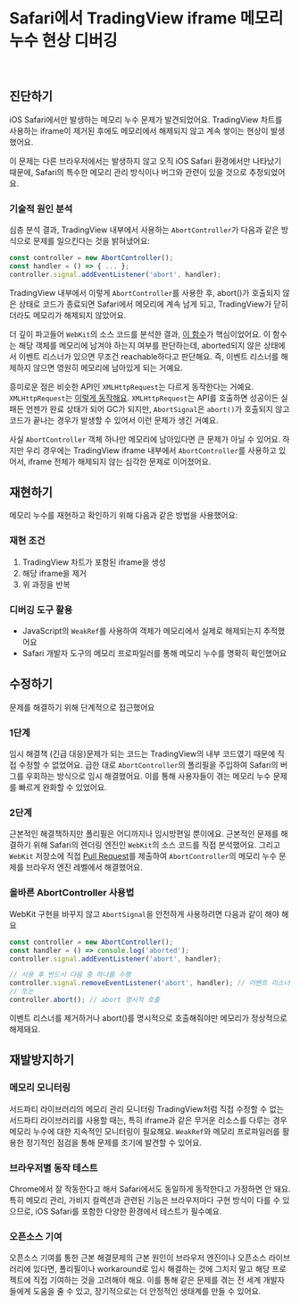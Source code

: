 # Safari에서 TradingView iframe 메모리 누수 현상 디버깅

<br/>
<ContributorHeader name="서상희" githubUrl="https://github.com/tbvjaos510" avatar="https://ca.slack-edge.com/E01JAGTHP8R-U077KGSAD4N-768549fffdd5-512" />


## 진단하기

iOS Safari에서만 발생하는 메모리 누수 문제가 발견되었어요. TradingView 차트를 사용하는
iframe이 제거된 후에도 메모리에서 해제되지 않고 계속 쌓이는 현상이 발생했어요.

이 문제는 다른 브라우저에서는 발생하지 않고 오직 iOS Safari 환경에서만 나타났기 때문에,
Safari의 특수한 메모리 관리 방식이나 버그와 관련이 있을 것으로 추정되었어요.

### 기술적 원인 분석

심층 분석 결과, TradingView 내부에서 사용하는 `AbortController`가 다음과 같은 방식으로 문제를
일으킨다는 것을 밝혀냈어요:

```jsx
const controller = new AbortController();
const handler = () => { ... };
controller.signal.addEventListener('abort', handler);
```

TradingView 내부에서 이렇게 `AbortController`를 사용한 후, abort()가 호출되지 않은 상태로
코드가 종료되면 Safari에서 메모리에 계속 남게 되고, TradingView가 닫히더라도 메모리가
해제되지 않았어요.

더 깊이 파고들어 `WebKit`의 소스 코드를 분석한 결과, [이 함수](https://github.com/WebKit/WebKit/blob/main/Source/WebCore/bindings/js/JSAbortSignalCustom.cpp#L45-L62)가 핵심이었어요. 이 함수는
해당 객체를 메모리에 남겨야 하는지 여부를 판단하는데, aborted되지 않은 상태에서 이벤트
리스너가 있으면 무조건 reachable하다고 판단해요. 즉, 이벤트 리스너를 해제하지 않으면 영원히
메모리에 남아있게 되는 거예요.

흥미로운 점은 비슷한 API인 `XMLHttpRequest`는 다르게 동작한다는 거예요. `XMLHttpRequest`는 [이렇게 동작해요](https://github.com/WebKit/WebKit/blob/main/Source/WebCore/xml/XMLHttpRequest.cpp#L1210-L1228). `XMLHttpRequest`는 API를 호출하면 성공이든 실패든 언젠가 완료 상태가 되어 GC가 되지만,
`AbortSignal`은 `abort()`가 호출되지 않고 코드가 끝나는 경우가 발생할 수 있어서 이런 문제가 생긴
거예요.

사실 `AbortController` 객체 하나만 메모리에 남아있다면 큰 문제가 아닐 수 있어요. 하지만 우리
경우에는 TradingView iframe 내부에서 `AbortController`를 사용하고 있어서, iframe 전체가
해제되지 않는 심각한 문제로 이어졌어요.

## 재현하기

메모리 누수를 재현하고 확인하기 위해 다음과 같은 방법을 사용했어요:

### 재현 조건

1. TradingView 차트가 포함된 iframe을 생성
2. 해당 iframe을 제거
3. 위 과정을 반복

### 디버깅 도구 활용

- JavaScript의 `WeakRef`를 사용하여 객체가 메모리에서 실제로 해제되는지 추적했어요
- Safari 개발자 도구의 메모리 프로파일러를 통해 메모리 누수를 명확히 확인했어요

## 수정하기

문제를 해결하기 위해 단계적으로 접근했어요

### 1단계
임시 해결책 (긴급 대응)문제가 되는 코드는 TradingView의 내부 코드였기 때문에 직접 수정할 수 없었어요. 급한 대로 `AbortController`의 폴리필을 주입하여 Safari의 버그를 우회하는 방식으로 임시 해결했어요. 이를 통해 사용자들이 겪는 메모리 누수 문제를 빠르게 완화할 수 있었어요.

### 2단계
근본적인 해결책하지만 폴리필은 어디까지나 임시방편일 뿐이에요. 근본적인 문제를 해결하기 위해 Safari의 렌더링 엔진인 `WebKit`의 소스 코드를 직접 분석했어요.
그리고 `WebKit` 저장소에 직접 [Pull Request](https://github.com/WebKit/WebKit/pull/50419%EB%A5%BC)를 제출하여 `AbortController`의 메모리 누수 문제를 브라우저 엔진 레벨에서 해결했어요.

### 올바른 AbortController 사용법

WebKit 구현을 바꾸지 않고 `AbortSignal`을 안전하게 사용하려면 다음과 같이 해야 해요

```jsx
const controller = new AbortController();
const handler = () => console.log('aborted');
controller.signal.addEventListener('abort', handler);

// 사용 후 반드시 다음 중 하나를 수행
controller.signal.removeEventListener('abort', handler); // 이벤트 리스너 제거
// 또는
controller.abort(); // abort 명시적 호출
```

이벤트 리스너를 제거하거나 abort()를 명시적으로 호출해줘야만 메모리가 정상적으로 해제돼요.

## 재발방지하기

### 메모리 모니터링

서드파티 라이브러리의 메모리 관리 모니터링 TradingView처럼 직접 수정할 수 없는 서드파티
라이브러리를 사용할 때는, 특히 iframe과 같은 무거운 리소스를 다루는 경우 메모리 누수에 대한
지속적인 모니터링이 필요해요. `WeakRef`와 메모리 프로파일러를 활용한 정기적인 점검을 통해
문제를 조기에 발견할 수 있어요.

### 브라우저별 동작 테스트

Chrome에서 잘 작동한다고 해서 Safari에서도 동일하게 동작한다고
가정하면 안 돼요. 특히 메모리 관리, 가비지 컬렉션과 관련된 기능은 브라우저마다 구현 방식이
다를 수 있으므로, iOS Safari를 포함한 다양한 환경에서 테스트가 필수예요.

### 오픈소스 기여

오픈소스 기여를 통한 근본 해결문제의 근본 원인이 브라우저 엔진이나 오픈소스 라이브러리에
있다면, 폴리필이나 workaround로 임시 해결하는 것에 그치지 말고 해당 프로젝트에 직접 기여하는
것을 고려해야 해요. 이를 통해 같은 문제를 겪는 전 세계 개발자들에게 도움을 줄 수 있고,
장기적으로는 더 안정적인 생태계를 만들 수 있어요.